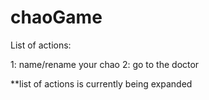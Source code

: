 # chaoGame

List of actions:

1: name/rename your chao
2: go to the doctor

**list of actions is currently being expanded
